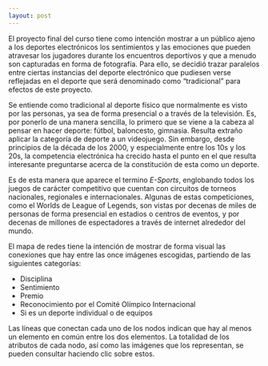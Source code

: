 ```yaml
---
layout: post
---
```

El proyecto final del curso tiene como intención mostrar a un público ajeno a los deportes electrónicos los sentimientos y las emociones que pueden atravesar los jugadores durante los encuentros deportivos y que a menudo son capturadas en forma de fotografía. Para ello, se decidió trazar paralelos entre ciertas instancias del deporte electrónico que pudiesen verse reflejadas en el deporte que será denominado como “tradicional” para efectos de este proyecto.

Se entiende como tradicional al deporte físico que normalmente es visto por las personas, ya sea de forma presencial o a través de la televisión. Es, por ponerlo de una manera sencilla, lo primero que se viene a la cabeza al pensar en hacer deporte: fútbol, baloncesto, gimnasia. Resulta extraño aplicar la categoría de deporte a un videojuego. Sin embargo, desde principios de la década de los 2000, y especialmente entre los 10s y los 20s, la competencia electrónica ha crecido hasta el punto en el que resulta interesante preguntarse acerca de la constitución de esta como un deporte. 

Es de esta manera que aparece el termino <i>E-Sports</i>, englobando todos los juegos de carácter competitivo que cuentan con circuitos de torneos nacionales, regionales e internacionales. Algunas de estas competiciones, como el Worlds de League of Legends, son vistas por decenas de miles de personas de forma presencial en estadios o centros de eventos, y por decenas de millones de espectadores a través de internet alrededor del mundo.

<div class="flourish-embed flourish-network" data-src="visualisation/15881669"><script src="https://public.flourish.studio/resources/embed.js"></script></div>

El mapa de redes tiene la intención de mostrar de forma visual las conexiones que hay entre las once imágenes escogidas, partiendo de las siguientes categorías:

- Disciplina
- Sentimiento
- Premio
- Reconocimiento por el Comité Olímpico Internacional
- Si es un deporte individual o de equipos

Las líneas que conectan cada uno de los nodos indican que hay al menos un elemento en común entre los dos elementos. La totalidad de los atributos de cada nodo, así como las imágenes que los representan, se pueden consultar haciendo clic sobre estos.